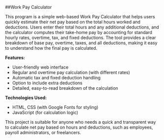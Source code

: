 ##Work Pay Calculator

This program is a simple web-based Work Pay Calculator that helps users quickly estimate their net pay based on the total hours worked and deductions. Users enter their total hours and any additional deductions, and the calculator computes their take-home pay by accounting for standard hourly rates, overtime, tax, and fixed deductions. The tool provides a clear breakdown of base pay, overtime, taxes, and all deductions, making it easy to understand how the final pay is calculated.

**Features:**
- User-friendly web interface
- Regular and overtime pay calculation (with different rates)
- Automatic tax and fixed deduction handling
- Option to include extra deductions
- Detailed, easy-to-read breakdown of the calculation

**Technologies Used:**
- HTML, CSS (with Google Fonts for styling)
- JavaScript (for calculation logic)

This project is suitable for anyone who needs a quick and transparent way to calculate net pay based on hours and deductions, such as employees, payroll administrators, or freelancers.
